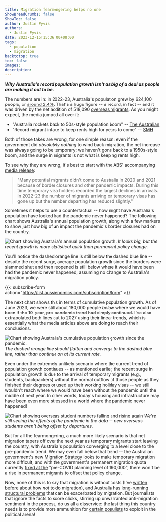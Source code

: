 ```yaml
---
title: Migration fearmongering helps no one
ShowBreadCrumbs: false
ShowToc: false
author: Justin Pyvis
authors:
  - Justin Pyvis
date: 2023-12-15T15:36:00+08:00
tags:
  - population
  - migration
backtotop: true
toc: false
images: 
description:
---
```

***Why Australia's record population growth isn't as big of a deal as people are making it out to be.***

The numbers are in: in 2022-23, Australia's population grew by 624,100 people, or [around 2.4%](https://www.abs.gov.au/statistics/people/population/national-state-and-territory-population/jun-2023). That's a huge figure -- a record, in fact -- and it was driven by the net addition of 518,090 [overseas migrants](https://www.abs.gov.au/statistics/people/population/overseas-migration/latest-release). As you might expect, the media jumped all over it:

- "Australia rockets back to 50s-style population boom" -- [The Australian](https://www.theaustralian.com.au/nation/australia-rockets-back-to-50sstyle-population-boom/news-story/71bf645c4cafcaeee67594c63e06fadf?amp)
- "Record migrant intake to keep rents high for years to come" -- [SMH](https://www.smh.com.au/politics/federal/record-migrant-intake-to-keep-rents-high-for-years-to-come-20231214-p5erem.html)

Both of those takes are wrong, for one simple reason: even if the government did *absolutely nothing* to wind back migration, the net increase was always going to be temporary; we haven't gone back to a 1950s-style boom, and the surge in migrants is not what is keeping rents high. 

To see why they are wrong, it's best to start with the ABS' accompanying [media release](https://www.abs.gov.au/media-centre/media-releases/record-high-net-overseas-migration-driven-temporary-visa-holders-2022-23):

> "Many potential migrants didn't come to Australia in 2020 and 2021 because of border closures and other pandemic impacts. During this time temporary visa holders recorded the largest declines in arrivals. In 2022-23 the number of migrants arriving on temporary visas has gone up but the number departing has reduced slightly."

Sometimes it helps to use a counterfactual -- how might have Australia's population have looked had the pandemic never happened? The following chart shows Australia's annual population growth, along with a few markers to show just how big of an impact the pandemic's border closures had on the country.

![Chart showing Australia's annual population growth.](/images/aus-annual-pop-jun-23.png) *It looks big, but the recent growth is more statistical quirk than permanent policy change.*

You'll notice the dashed orange line is still below the dashed blue line -- despite the recent surge, average population growth since the borders were slammed shut and then reopened is still below where it would have been had the pandemic never happened, assuming no change to Australia's migration policy.

{{< subscribe-form action="https://list.aussienomics.com/subscription/form" >}}

The next chart shows this in terms of cumulative population growth. As of June 2023, we were still about 180,000 people *below* where we would have been if the 10-year, pre-pandemic trend had simply continued. I've also extrapolated both lines out to 2027 using their linear trends, which is essentially what the media articles above are doing to reach their conclusions. 

![Chart showing Australia's cumulative population growth since the pandemic.](/images/aus-cumulative-pop-jun-23.png) *The dashed orange line should flatten and converge to the dashed blue line, rather than continue on at its current rate.*

Even under the extremely unlikely scenario where the current trend of population growth continues -- as mentioned earlier, the recent surge in population growth is due to the arrival of temporary migrants (e.g., students, backpackers) without the normal outflow of those people as they finished their degrees or used up their working holiday visas -- we still wouldn't reach where we would have been without the pandemic until the middle of next year. In other words, today's housing and infrastructure may have been even more stressed in a world where the pandemic never happened!

![Chart showing overseas student numbers falling and rising again](/images/aus-students-jun-23.png) *We're still seeing the effects of the pandemic in the data -- new overseas students aren't being offset by departures.*

But for all the fearmongering, a much more likely scenario is that net migration tapers off over the next year as temporary migrants start leaving the country, with Australia's population converging to a level close to the pre-pandemic trend. We may even fall below that trend -- the Australian government's new [Migration Strategy](https://immi.homeaffairs.gov.au/what-we-do/migration-strategy) looks to make temporary migration more difficult, and with the government's permanent migration quota currently [fixed at the](https://immi.homeaffairs.gov.au/what-we-do/migration-program-planning-levels) "pre-COVID planning level of 190,000", there won't be a rise in permanent migrants to offset that policy change.

Now, none of this is to say that migration is without costs (I've [written before](/how-not-to-do-migration/) about how *not* to do migration), and Australia has long-running [structural problems](/dont-blame-immigrants-for-the-housing-mess/) that can be exacerbated by migration. But journalists that ignore the facts to score clicks, stirring up unwarranted anti-migration sentiment in the process, do us all a disservice: the last thing this country needs is to provide more ammunition for [certain populists](https://www.abc.net.au/news/2016-09-14/pauline-hanson-maiden-speech-asian-immigration/7645578) to exploit in the political arena!